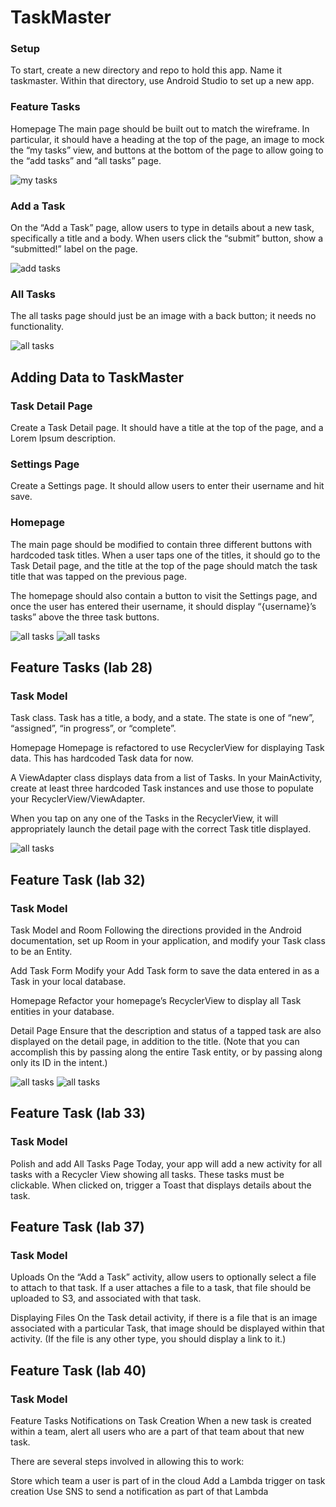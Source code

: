 # TaskMaster

### Setup
To start, create a new directory and repo to hold this app. Name it taskmaster.
Within that directory, use Android Studio to set up a new app.


### Feature Tasks
Homepage
The main page should be built out to match the wireframe. In particular, it should have a heading
at the top of the page, an image to mock the “my tasks” view, and buttons at the bottom of the page
to allow going to the “add tasks” and “all tasks” page.


![my tasks](./assets/my-tasks.png)



### Add a Task
On the “Add a Task” page, allow users to type in details about a new task, specifically a title and
a body. When users click the “submit” button, show a “submitted!” label on the page.


![add tasks](./assets/add-task.png)



### All Tasks
The all tasks page should just be an image with a back button; it needs no functionality.

![all tasks](./assets/all-tasks.png)








## Adding Data to TaskMaster


### Task Detail Page
Create a Task Detail page. It should have a title at the top of the page, and a Lorem Ipsum
description.

### Settings Page
Create a Settings page. It should allow users to enter their username and hit save.

### Homepage
The main page should be modified to contain three different buttons with hardcoded task titles.
When a user taps one of the titles, it should go to the Task Detail page, and the title at the
top of the page should match the task title that was tapped on the previous page.

The homepage should also contain a button to visit the Settings page, and once the user has entered
their username, it should display “{username}’s tasks” above the three task buttons.

![all tasks](./assets/homescreen.png)
![all tasks](./assets/task-detail.png)









## Feature Tasks (lab 28)

### Task Model
Task class. Task has a title, a body, and a state. The state is one of “new”, “assigned”,
“in progress”, or “complete”.

Homepage
Homepage is refactored to use RecyclerView for displaying Task data. This has hardcoded
Task data for now.

A ViewAdapter class displays data from a list of Tasks.
In your MainActivity, create at least three hardcoded Task instances and use those to populate
your RecyclerView/ViewAdapter.

When you tap on any one of the Tasks in the RecyclerView, it will appropriately
launch the detail page with the correct Task title displayed.


![all tasks](./assets/homepageNew.png)






## Feature Task (lab 32)

### Task Model
Task Model and Room
Following the directions provided in the Android documentation, set up Room in your application,
and modify your Task class to be an Entity.

Add Task Form
Modify your Add Task form to save the data entered in as a Task in your local database.

Homepage
Refactor your homepage’s RecyclerView to display all Task entities in your database.

Detail Page
Ensure that the description and status of a tapped task are also displayed on the detail page, in
addition to the title. (Note that you can accomplish this by passing along the entire Task entity,
or by passing along only its ID in the intent.)

![all tasks](./assets/homescreen2.png)
![all tasks](./assets/task-detail2.png)







## Feature Task (lab 33)

### Task Model
Polish and add All Tasks Page
Today, your app will add a new activity for all tasks with a Recycler View showing all tasks.
These tasks must be clickable. When clicked on, trigger a Toast that displays details about the task.







## Feature Task (lab 37)

### Task Model
Uploads
On the “Add a Task” activity, allow users to optionally select a file to attach to that task. If a
user attaches a file to a task, that file should be uploaded to S3, and associated with that task.

Displaying Files
On the Task detail activity, if there is a file that is an image associated with a particular Task,
that image should be displayed within that activity. (If the file is any other type, you should
display a link to it.)




## Feature Task (lab 40)

### Task Model
Feature Tasks
Notifications on Task Creation
When a new task is created within a team, alert all users who are a part of that team about that new task.

There are several steps involved in allowing this to work:

Store which team a user is part of in the cloud
Add a Lambda trigger on task creation
Use SNS to send a notification as part of that Lambda